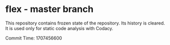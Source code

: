 # flex - master branch

This repository contains frozen state of the repository.
Its history is cleared. It is used only for static code
analysis with Codacy.

Commit Time: 1707456600